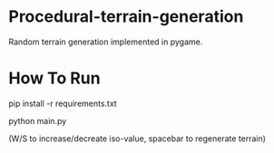 # Procedural-terrain-generation
Random terrain generation implemented in pygame.

# How To Run
pip install -r requirements.txt

python main.py

(W/S to increase/decreate iso-value, spacebar to regenerate terrain)
